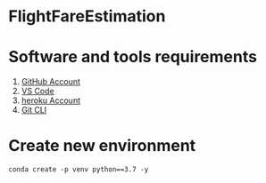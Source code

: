 # FlightFareEstimation

# Software and tools requirements

1. [GitHub Account](https://github.com/ARPITA-VM/FlightFareEstimation)
2. [VS Code](https://code.visualstudio.com/)
3. [heroku Account](https://heroku.com)
4. [Git CLI](https://git-scm.com/book/en/v2/Getting-Started-The-Command-Line)

# Create new environment

```
conda create -p venv python==3.7 -y
```

